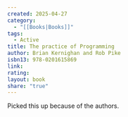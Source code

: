 ```yaml
---
created: 2025-04-27
category:
  - "[[Books|Books]]"
tags:
  - Active
title: The practice of Programming
author: Brian Kernighan and Rob Pike
isbn13: 978-0201615869
link:
rating:
layout: book
share: "true"
---
```

Picked this up because of the authors.